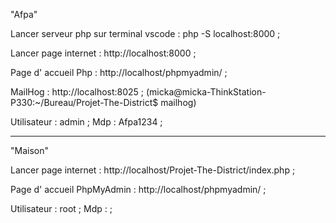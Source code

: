 "Afpa"

Lancer serveur php sur terminal vscode :    php -S localhost:8000 ;

Lancer page internet :  http://localhost:8000 ;

Page d' accueil Php :   http://localhost/phpmyadmin/ ;

MailHog : http://localhost:8025 ;
(micka@micka-ThinkStation-P330:~/Bureau/Projet-The-District$ mailhog)

Utilisateur :   admin ;
Mdp :   Afpa1234 ;

--------------------------------------------------------------------
"Maison"

Lancer page internet :  http://localhost/Projet-The-District/index.php ;

Page d' accueil PhpMyAdmin :    http://localhost/phpmyadmin/ ;

Utilisateur :   root ;
Mdp :    ;